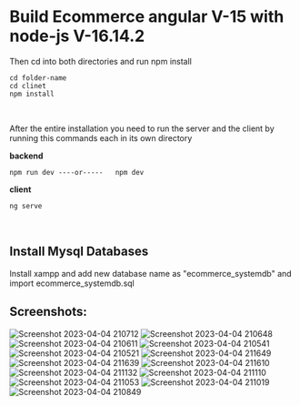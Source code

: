 
# Build Ecommerce angular V-15 with node-js V-16.14.2

Then cd into both directories and run npm install

```
cd folder-name
cd clinet
npm install

```

<br/>

After the entire installation you need to run the server and the client by running this commands each in its own directory

**backend**

```
npm run dev ----or-----   npm dev
```

**client**

```
ng serve
```

<br/>

## Install Mysql Databases

Install xampp and add new database name as "ecommerce_systemdb" and import ecommerce_systemdb.sql
<br/>

## Screenshots:

![Screenshot 2023-04-04 210712](https://user-images.githubusercontent.com/18195950/229897635-4b8049f0-6f5b-4177-977b-5a6c5a50af02.png)
![Screenshot 2023-04-04 210648](https://user-images.githubusercontent.com/18195950/229897641-8572f4e1-0ee8-4af8-bb23-eca3e98bd317.png)
![Screenshot 2023-04-04 210611](https://user-images.githubusercontent.com/18195950/229897645-33ef1336-ff71-47a5-95f8-9d784a50cbd5.png)
![Screenshot 2023-04-04 210541](https://user-images.githubusercontent.com/18195950/229897653-3bb9ba95-bcef-4d91-812c-013708dc5b97.png)
![Screenshot 2023-04-04 210521](https://user-images.githubusercontent.com/18195950/229897661-deec4c49-f05c-4025-9f21-6b3df1e37643.png)
![Screenshot 2023-04-04 211649](https://user-images.githubusercontent.com/18195950/229897697-8feca1c1-b3d9-44ea-8d6a-2af6eed739d9.png)
![Screenshot 2023-04-04 211639](https://user-images.githubusercontent.com/18195950/229897703-63d0e137-9b00-4f8f-9f1f-f8cb6c3ccb21.png)
![Screenshot 2023-04-04 211610](https://user-images.githubusercontent.com/18195950/229897708-07657c07-4121-4b03-9552-3862f5226311.png)
![Screenshot 2023-04-04 211132](https://user-images.githubusercontent.com/18195950/229897712-e8c2d438-e001-4c72-b215-adc22e63e2b7.png)
![Screenshot 2023-04-04 211110](https://user-images.githubusercontent.com/18195950/229897716-cd9e14f8-a970-4f01-9d5e-30d1cd88e22a.png)
![Screenshot 2023-04-04 211053](https://user-images.githubusercontent.com/18195950/229897722-19d60921-029c-4b3d-a303-6f4076d35be4.png)
![Screenshot 2023-04-04 211019](https://user-images.githubusercontent.com/18195950/229897728-b0b01e2a-9dcc-4a58-b6ce-a8762823ec33.png)
![Screenshot 2023-04-04 210849](https://user-images.githubusercontent.com/18195950/229897731-5bdc459c-b17f-45d3-a25b-1552be2a3fa0.png)

